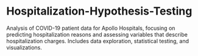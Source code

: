 # Hospitalization-Hypothesis-Testing
Analysis of COVID-19 patient data for Apollo Hospitals, focusing on predicting hospitalization reasons and assessing variables that describe hospitalization charges. Includes data exploration, statistical testing, and visualizations.
